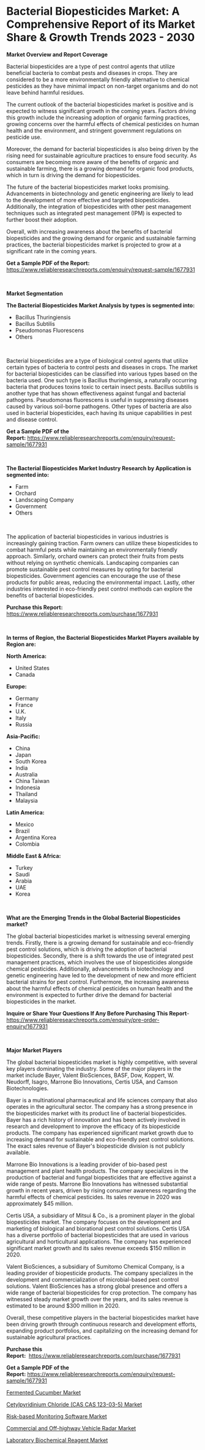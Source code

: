 <p><h1>Bacterial Biopesticides Market: A Comprehensive Report of its Market Share & Growth Trends 2023 - 2030</h1></p><p><strong>Market Overview and Report Coverage</strong></p>
<p><p>Bacterial biopesticides are a type of pest control agents that utilize beneficial bacteria to combat pests and diseases in crops. They are considered to be a more environmentally friendly alternative to chemical pesticides as they have minimal impact on non-target organisms and do not leave behind harmful residues.</p><p>The current outlook of the bacterial biopesticides market is positive and is expected to witness significant growth in the coming years. Factors driving this growth include the increasing adoption of organic farming practices, growing concerns over the harmful effects of chemical pesticides on human health and the environment, and stringent government regulations on pesticide use.</p><p>Moreover, the demand for bacterial biopesticides is also being driven by the rising need for sustainable agriculture practices to ensure food security. As consumers are becoming more aware of the benefits of organic and sustainable farming, there is a growing demand for organic food products, which in turn is driving the demand for biopesticides.</p><p>The future of the bacterial biopesticides market looks promising. Advancements in biotechnology and genetic engineering are likely to lead to the development of more effective and targeted biopesticides. Additionally, the integration of biopesticides with other pest management techniques such as integrated pest management (IPM) is expected to further boost their adoption.</p><p>Overall, with increasing awareness about the benefits of bacterial biopesticides and the growing demand for organic and sustainable farming practices, the bacterial biopesticides market is projected to grow at a significant rate in the coming years.</p></p>
<p><strong>Get a Sample PDF of the Report:</strong> <a href="https://www.reliableresearchreports.com/enquiry/request-sample/1677931">https://www.reliableresearchreports.com/enquiry/request-sample/1677931</a></p>
<p>&nbsp;</p>
<p><strong>Market Segmentation</strong></p>
<p><strong>The Bacterial Biopesticides Market Analysis by types is segmented into:</strong></p>
<p><ul><li>Bacillus Thuringiensis</li><li>Bacillus Subtilis</li><li>Pseudomonas Fluorescens</li><li>Others</li></ul></p>
<p>&nbsp;</p>
<p><p>Bacterial biopesticides are a type of biological control agents that utilize certain types of bacteria to control pests and diseases in crops. The market for bacterial biopesticides can be classified into various types based on the bacteria used. One such type is Bacillus thuringiensis, a naturally occurring bacteria that produces toxins toxic to certain insect pests. Bacillus subtilis is another type that has shown effectiveness against fungal and bacterial pathogens. Pseudomonas fluorescens is useful in suppressing diseases caused by various soil-borne pathogens. Other types of bacteria are also used in bacterial biopesticides, each having its unique capabilities in pest and disease control.</p></p>
<p><strong>Get a Sample PDF of the Report:</strong>&nbsp;<a href="https://www.reliableresearchreports.com/enquiry/request-sample/1677931">https://www.reliableresearchreports.com/enquiry/request-sample/1677931</a></p>
<p>&nbsp;</p>
<p><strong>The Bacterial Biopesticides Market Industry Research by Application is segmented into:</strong></p>
<p><ul><li>Farm</li><li>Orchard</li><li>Landscaping Company</li><li>Government</li><li>Others</li></ul></p>
<p>&nbsp;</p>
<p><p>The application of bacterial biopesticides in various industries is increasingly gaining traction. Farm owners can utilize these biopesticides to combat harmful pests while maintaining an environmentally friendly approach. Similarly, orchard owners can protect their fruits from pests without relying on synthetic chemicals. Landscaping companies can promote sustainable pest control measures by opting for bacterial biopesticides. Government agencies can encourage the use of these products for public areas, reducing the environmental impact. Lastly, other industries interested in eco-friendly pest control methods can explore the benefits of bacterial biopesticides.</p></p>
<p><strong>Purchase this Report:</strong>&nbsp; <a href="https://www.reliableresearchreports.com/purchase/1677931">https://www.reliableresearchreports.com/purchase/1677931</a></p>
<p>&nbsp;</p>
<p><strong>In terms of Region, the Bacterial Biopesticides Market Players available by Region are:</strong></p>
<p>
    <p> <strong> North America: </strong>
        <ul>
            <li>United States</li>
            <li>Canada</li>
        </ul>
        </p> 
    <p> <strong> Europe: </strong>
        <ul>
            <li>Germany</li>
            <li>France</li>
            <li>U.K.</li>
            <li>Italy</li>
            <li>Russia</li>
        </ul>
        </p> 
    <p> <strong> Asia-Pacific: </strong>
        <ul>
            <li>China</li>
            <li>Japan</li>
            <li>South Korea</li>
            <li>India</li>
            <li>Australia</li>
            <li>China Taiwan</li>
            <li>Indonesia</li>
            <li>Thailand</li>
            <li>Malaysia</li>
        </ul>
        </p> 
    <p> <strong> Latin America: </strong>
        <ul>
            <li>Mexico</li>
            <li>Brazil</li>
            <li>Argentina Korea</li>
            <li>Colombia</li>
        </ul>
        </p> 
    <p> <strong> Middle East & Africa: </strong>
        <ul>
            <li>Turkey</li>
            <li>Saudi</li>
            <li>Arabia</li>
            <li>UAE</li>
            <li>Korea</li>
        </ul>
    </p>
    </p>
<p>&nbsp;</p>
<p><strong>What are the Emerging Trends in the Global Bacterial Biopesticides market?</strong></p>
<p><p>The global bacterial biopesticides market is witnessing several emerging trends. Firstly, there is a growing demand for sustainable and eco-friendly pest control solutions, which is driving the adoption of bacterial biopesticides. Secondly, there is a shift towards the use of integrated pest management practices, which involves the use of biopesticides alongside chemical pesticides. Additionally, advancements in biotechnology and genetic engineering have led to the development of new and more efficient bacterial strains for pest control. Furthermore, the increasing awareness about the harmful effects of chemical pesticides on human health and the environment is expected to further drive the demand for bacterial biopesticides in the market.</p></p>
<p><strong>Inquire or Share Your Questions If Any Before Purchasing This Report</strong>- <a href="https://www.reliableresearchreports.com/enquiry/pre-order-enquiry/1677931">https://www.reliableresearchreports.com/enquiry/pre-order-enquiry/1677931</a></p>
<p>&nbsp;</p>
<p><strong>Major Market Players</strong></p>
<p><p>The global bacterial biopesticides market is highly competitive, with several key players dominating the industry. Some of the major players in the market include Bayer, Valent BioSciences, BASF, Dow, Koppert, W. Neudorff, Isagro, Marrone Bio Innovations, Certis USA, and Camson Biotechnologies. </p><p>Bayer is a multinational pharmaceutical and life sciences company that also operates in the agricultural sector. The company has a strong presence in the biopesticides market with its product line of bacterial biopesticides. Bayer has a rich history of innovation and has been actively involved in research and development to improve the efficacy of its biopesticide products. The company has experienced significant market growth due to increasing demand for sustainable and eco-friendly pest control solutions. The exact sales revenue of Bayer's biopesticide division is not publicly available.</p><p>Marrone Bio Innovations is a leading provider of bio-based pest management and plant health products. The company specializes in the production of bacterial and fungal biopesticides that are effective against a wide range of pests. Marrone Bio Innovations has witnessed substantial growth in recent years, driven by rising consumer awareness regarding the harmful effects of chemical pesticides. Its sales revenue in 2020 was approximately $45 million.</p><p>Certis USA, a subsidiary of Mitsui & Co., is a prominent player in the global biopesticides market. The company focuses on the development and marketing of biological and biorational pest control solutions. Certis USA has a diverse portfolio of bacterial biopesticides that are used in various agricultural and horticultural applications. The company has experienced significant market growth and its sales revenue exceeds $150 million in 2020.</p><p>Valent BioSciences, a subsidiary of Sumitomo Chemical Company, is a leading provider of biopesticide products. The company specializes in the development and commercialization of microbial-based pest control solutions. Valent BioSciences has a strong global presence and offers a wide range of bacterial biopesticides for crop protection. The company has witnessed steady market growth over the years, and its sales revenue is estimated to be around $300 million in 2020.</p><p>Overall, these competitive players in the bacterial biopesticides market have been driving growth through continuous research and development efforts, expanding product portfolios, and capitalizing on the increasing demand for sustainable agricultural practices.</p></p>
<p><strong>Purchase this Report:</strong>&nbsp;&nbsp;<a href="https://www.reliableresearchreports.com/purchase/1677931">https://www.reliableresearchreports.com/purchase/1677931</a></p>
<p></p>
<p><strong>Get a Sample PDF of the Report:</strong>&nbsp;<a href="https://www.reliableresearchreports.com/enquiry/request-sample/1677931">https://www.reliableresearchreports.com/enquiry/request-sample/1677931</a></p>
<p><p><a href="https://github.com/melchekhinf/Market-Research-Report-List-1/blob/main/fermented-cucumber-market.md">Fermented Cucumber Market</a></p><p><a href="https://www.linkedin.com/pulse/decoding-cetylpyridinium-chloride-cas-123-03-5-market-deep/">Cetylpyridinium Chloride (CAS CAS 123-03-5) Market</a></p><p><a href="https://medium.com/@isomjohnson/risk-based-monitoring-software-market-competitive-analysis-market-trends-and-forecast-to-2030-bec7597eaed9">Risk-based Monitoring Software Market</a></p><p><a href="https://medium.com/@skylargrant2023/commercial-and-off-highway-vehicle-radar-market-size-market-outlook-and-market-forecast-2023-to-f6162b515503">Commercial and Off-highway Vehicle Radar Market</a></p><p><a href="https://www.linkedin.com/pulse/laboratory-biochemical-reagent-market-research-report-provides/">Laboratory Biochemical Reagent Market</a></p></p>